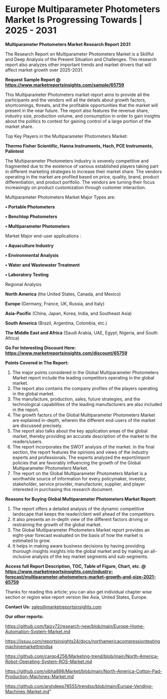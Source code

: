 # Europe Multiparameter Photometers Market Is Progressing Towards | 2025 - 2031

<strong>Multiparameter Photometers Market Research Report 2031</strong>

The Research Report on Multiparameter Photometers Market is a Skillful and Deep Analysis of the Present Situation and Challenges. This research report also analyzes other important trends and market drivers that will affect market growth over 2025-2031.

<strong>Request Sample Report @ <a href=https://www.marketreportsinsights.com/sample/65759>https://www.marketreportsinsights.com/sample/65759</a></strong>

This Multiparameter Photometers market report aims to provide all the participants and the vendors will all the details about growth factors, shortcomings, threats, and the profitable opportunities that the market will present in the near future. The report also features the revenue share, industry size, production volume, and consumption in order to gain insights about the politics to contest for gaining control of a large portion of the market share.

Top Key Players in the Multiparameter Photometers Market:

<strong>Thermo Fisher Scientific, Hanna Instruments, Hach, PCE Instruments, Palintest</strong>

The Multiparameter Photometers Industry is severely competitive and fragmented due to the existence of various established players taking part in different marketing strategies to increase their market share. The vendors operating in the market are profiled based on price, quality, brand, product differentiation, and product portfolio. The vendors are turning their focus increasingly on product customization through customer interaction.

Multiparameter Photometers Market Major Types are:

<strong>• Portable Photometers

• Benchtop Photometers

• Multiparameter Photometers</strong>

Market Major end-user applications :

<strong>• Aquaculture Industry

• Environmental Analysis

• Water and Wastewater Treatment

• Laboratory Testing</strong>

Regional Analysis

</u><strong><b>North America</b></strong> (the United States, Canada, and Mexico)

<strong><b>Europe </b></strong>(Germany, France, UK, Russia, and Italy)

<strong><b>Asia-Pacific</b></strong> (China, Japan, Korea, India, and Southeast Asia)

<strong><b>South America</b></strong> (Brazil, Argentina, Colombia, etc.)

<strong><b>The Middle East and Africa</b></strong> (Saudi Arabia, UAE, Egypt, Nigeria, and South Africa)

<strong>Go For Interesting Discount Here: <a href=https://www.marketreportsinsights.com/discount/65759>https://www.marketreportsinsights.com/discount/65759</a></strong>

<strong>Points Covered in The Report:</strong>
<ol>
  <li>The major points considered in the Global Multiparameter Photometers Market report include the leading competitors operating in the global market.</li>
  <li>The report also contains the company profiles of the players operating in the global market.</li>
  <li>The manufacture, production, sales, future strategies, and the technological capabilities of the leading manufacturers are also included in the report.</li>
  <li>The growth factors of the Global Multiparameter Photometers Market are explained in-depth, wherein the different end-users of the market are discussed precisely.</li>
  <li>The report also talks about the key application areas of the global market, thereby providing an accurate description of the market to the readers/users.</li>
  <li>The report incorporates the SWOT analysis of the market. In the final section, the report features the opinions and views of the industry experts and professionals. The experts analyzed the export/import policies that are favorably influencing the growth of the Global Multiparameter Photometers Market.</li>
  <li>The report on the Global Multiparameter Photometers Market is a worthwhile source of information for every policymaker, investor, stakeholder, service provider, manufacturer, supplier, and player interested in purchasing this research document.</li>
</ol>
<strong>Reasons for Buying Global Multiparameter Photometers Market Report:</strong>

<ol>
  <li>The report offers a detailed analysis of the dynamic competitive landscape that keeps the reader/client well ahead of the competitors.</li>
  <li>It also presents an in-depth view of the different factors driving or restraining the growth of the global market.</li>
  <li>The Global Multiparameter Photometers Market report provides an eight-year forecast evaluated on the basis of how the market is estimated to grow.</li>
  <li>It helps in making aware business decisions by having providing thorough insights insights into the global market and by making an all-inclusive analysis of the key market segments and sub-segments.</li>
</ol>
<strong>Access full Report Description, TOC, Table of Figure, Chart, etc. @ <a href=https://www.marketreportsinsights.com/industry-forecast/multiparameter-photometers-market-growth-and-size-2021-65759>https://www.marketreportsinsights.com/industry-forecast/multiparameter-photometers-market-growth-and-size-2021-65759</a></strong>


Thanks for reading this article; you can also get individual chapter wise section or region wise report version like Asia, United States, Europe.

<strong>Contact Us:</strong>
sales@marketreportsinsights.com

<strong>Our other reports:</strong>

<a href=https://github.com/faizy72/research-new/blob/main/Europe-Home-Automation-System-Market.md>https://github.com/faizy72/research-new/blob/main/Europe-Home-Automation-System-Market.md</a>

<a href=https://issuu.com/reportsinsights24/docs/northamericacompressiontestingmachinemarkettrendsa>https://issuu.com/reportsinsights24/docs/northamericacompressiontestingmachinemarkettrendsa</a>

<a href=https://github.com/cargo4256/Marketing-trend/blob/main/North-America-Robot-Operating-System-ROS-Market.md>https://github.com/cargo4256/Marketing-trend/blob/main/North-America-Robot-Operating-System-ROS-Market.md</a>

<a href=https://github.com/vibha898/Market/blob/main/North-America-Cotton-Pad-Production-Machines-Market.md>https://github.com/vibha898/Market/blob/main/North-America-Cotton-Pad-Production-Machines-Market.md</a>

<a href=https://github.com/arshdeep76555/trendss/blob/main/Europe-Vending-Machines-Market.md>https://github.com/arshdeep76555/trendss/blob/main/Europe-Vending-Machines-Market.md</a>"
